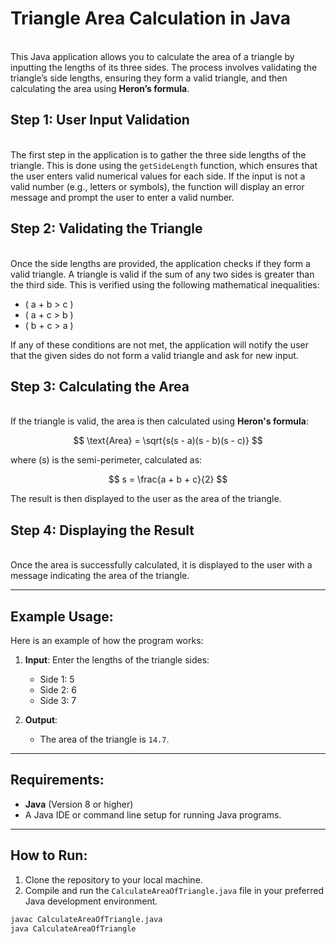 # Triangle Area Calculation in Java

<br>This Java application allows you to calculate the area of a triangle by inputting the lengths of its three sides. The process involves validating the triangle’s side lengths, ensuring they form a valid triangle, and then calculating the area using **Heron’s formula**.

## Step 1: User Input Validation

<br>The first step in the application is to gather the three side lengths of the triangle. This is done using the `getSideLength` function, which ensures that the user enters valid numerical values for each side. If the input is not a valid number (e.g., letters or symbols), the function will display an error message and prompt the user to enter a valid number.

## Step 2: Validating the Triangle

<br>Once the side lengths are provided, the application checks if they form a valid triangle. A triangle is valid if the sum of any two sides is greater than the third side. This is verified using the following mathematical inequalities:

- \( a + b > c \)
- \( a + c > b \)
- \( b + c > a \)

If any of these conditions are not met, the application will notify the user that the given sides do not form a valid triangle and ask for new input.

## Step 3: Calculating the Area

<br>If the triangle is valid, the area is then calculated using **Heron's formula**:

$$
\text{Area} = \sqrt{s(s - a)(s - b)(s - c)}
$$

where \(s\) is the semi-perimeter, calculated as:

$$
s = \frac{a + b + c}{2}
$$

The result is then displayed to the user as the area of the triangle.

## Step 4: Displaying the Result

<br>Once the area is successfully calculated, it is displayed to the user with a message indicating the area of the triangle.

---

## Example Usage:

Here is an example of how the program works:

1. **Input**: Enter the lengths of the triangle sides:
    - Side 1: 5
    - Side 2: 6
    - Side 3: 7

2. **Output**:
    - The area of the triangle is `14.7`.

---

## Requirements:

- **Java** (Version 8 or higher)
- A Java IDE or command line setup for running Java programs.

---

## How to Run:

1. Clone the repository to your local machine.
2. Compile and run the `CalculateAreaOfTriangle.java` file in your preferred Java development environment.

```bash
javac CalculateAreaOfTriangle.java
java CalculateAreaOfTriangle
